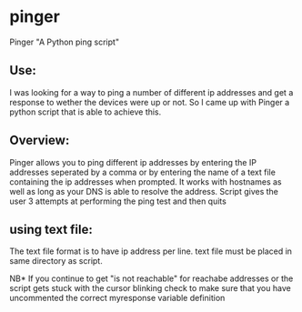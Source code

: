 # pinger
Pinger "A Python ping script"


Use:
----------
I was looking for a way to ping a number of different ip addresses and get a response to wether the devices were up or not.
So I came up with Pinger a python script that is able to achieve this.

Overview:
---------
Pinger allows you to ping different ip addresses by entering the IP addresses seperated by a comma
or by entering the name of a text file containing the ip addresses when prompted.
It works with hostnames as well as long as your DNS is able to resolve the address. 
Script gives the user 3 attempts at performing the ping test and then quits

using text file:
---------------
The text file format is to have ip address per line.
text file must be placed in same directory as script.


NB* If you continue to get "is not reachable" for reachabe addresses or the script gets stuck with the cursor blinking
check to make sure that you have uncommented the correct myresponse variable definition 
